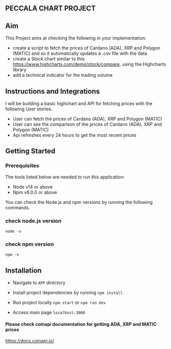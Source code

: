## PECCALA CHART PROJECT

## Aim

This Project aims at checking the following in your implementation:

- create a script to fetch the prices of Cardano (ADA), XRP and Polygon (MATIC) and so it automatically updates a .csv file with the data
- create a Stock chart similar to this https://www.highcharts.com/demo/stock/compare, using the Highcharts library
- add a technical indicator for the trading volume

## Instructions and Integrations

I will be building a basic highchart and API for fetching prices with the following User stories.

- User can fetch the prices of Cardano (ADA), XRP and Polygon (MATIC)
- User can see the comparison of the prices of Cardano (ADA), XRP and Polygon (MATIC)
- Api refreshes every 24 hours to get the most recent prices

## Getting Started

### Prerequisites

The tools listed below are needed to run this application:

- Node v14 or above
- Npm v6.0.0 or above

You can check the Node.js and npm versions by running the following commands.

### check node.js version

`node -v`

### check npm version

`npm -v`

## Installation

- Navigate to `APP` directory

- Install project dependencies by running `npm install`.

- Run project locally `npm start` or `npm run dev`

- Access main page `localhost:3000`

#### Please check coinapi documentation for getting ADA, XRP and MATIC prices

https://docs.coinapi.io/
